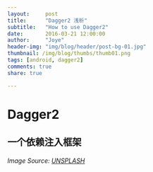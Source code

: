 ```yaml
---
layout:     post
title:      "Dagger2 浅析"
subtitle:   "How to use Dagger2"
date:       2016-03-21 12:00:00
author:     "Joye"
header-img: "img/blog/header/post-bg-01.jpg"
thumbnail: /img/blog/thumbs/thumb01.png
tags: [android, dagger2]
comments: true
share: true

---
```


# Dagger2
## 一个依赖注入框架





###### Image Source: [UNSPLASH](https://unsplash.com/photos/j0g8taxHZa0)